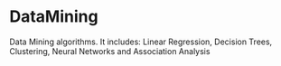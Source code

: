 # DataMining
Data Mining algorithms.
It includes: Linear Regression, Decision Trees, Clustering, Neural Networks and Association Analysis
